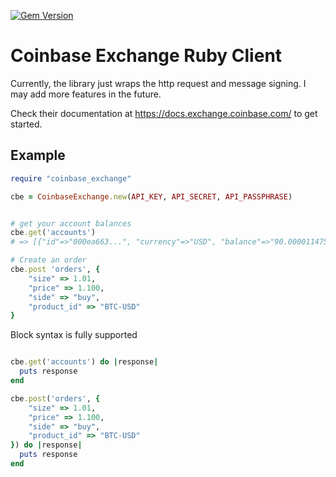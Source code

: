 [![Gem Version](https://badge.fury.io/rb/coinbase_exchange.svg)](http://badge.fury.io/rb/coinbase_exchange)
# Coinbase Exchange Ruby Client
Currently, the library just wraps the http request and message signing.  I may add more features in the future.

Check their documentation at https://docs.exchange.coinbase.com/ to get started.

## Example
```ruby
require "coinbase_exchange"

cbe = CoinbaseExchange.new(API_KEY, API_SECRET, API_PASSPHRASE)


# get your account balances
cbe.get('accounts')
# => [{"id"=>"000ea663...", "currency"=>"USD", "balance"=>"90.0000114750000000", "hold"=>"0.0000000000000000", "available"=>"0.9000114750000000", "profile_id"=>"4409df27..."}, {"id"=>"8bfe", "currency"=>"BTC", "balance"=>"9.4426882700000000", "hold"=>"0.0000000000000000", "available"=>"5.4426882700000000", "profile_id"=>"a8f2d8..."}] 

# Create an order
cbe.post 'orders', {
    "size" => 1.01,
    "price" => 1.100,
    "side" => "buy",
    "product_id" => "BTC-USD"
}

```

Block syntax is fully supported

```ruby

cbe.get('accounts') do |response|
  puts response
end

cbe.post('orders', {
    "size" => 1.01,
    "price" => 1.100,
    "side" => "buy",
    "product_id" => "BTC-USD"
}) do |response|
  puts response
end

```

